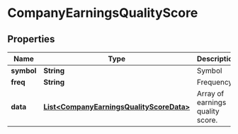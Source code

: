 

# CompanyEarningsQualityScore


## Properties

| Name | Type | Description | Notes |
|------------ | ------------- | ------------- | -------------|
|**symbol** | **String** | Symbol |  [optional] |
|**freq** | **String** | Frequency |  [optional] |
|**data** | [**List&lt;CompanyEarningsQualityScoreData&gt;**](CompanyEarningsQualityScoreData.md) | Array of earnings quality score. |  [optional] |




